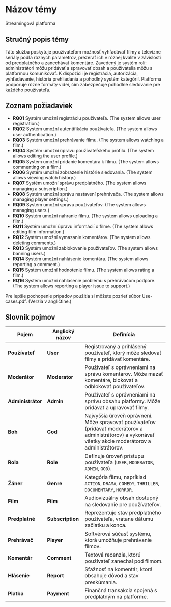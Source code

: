 # Názov témy
Streamingová platforma

## Stručný popis témy
Táto služba poskytuje používateľom možnosť vyhľadávať filmy a televízne seriály podľa rôznych parametrov, prezerať ich v rôznej kvalite v závislosti od predplatného a zanechávať komentáre. Zavedený je systém rolí: administrátori môžu pridávať a spravovať obsah a používatelia môžu s platformou komunikovať. K dispozícii je registrácia, autorizácia, vyhľadávanie, história prehliadania a pohodlný systém kategórií. Platforma podporuje rôzne formáty videí, čím zabezpečuje pohodlné sledovanie pre každého používateľa.


## Zoznam požiadaviek
- **RQ01**  Systém umožní registráciu používateľa. (The system allows user registration.)
- **RQ02**  Systém umožní autentifikáciu používateľa. (The system allows user authentication.)
- **RQ03**  Systém umožní prehrávanie filmu. (The system allows watching a film.)
- **RQ04**  Systém umožní úpravu používateľského profilu. (The system allows editing the user profile.)
- **RQ05**  Systém umožní pridanie komentára k filmu. (The system allows commenting on a film.)
- **RQ06**  Systém umožní zobrazenie histórie sledovania. (The system allows viewing watch history.)
- **RQ07**  Systém umožní správu predplatného. (The system allows managing a subscription.)
- **RQ08**  Systém umožní správu nastavení prehrávača. (The system allows managing player settings.)
- **RQ09**  Systém umožní správu používateľov. (The system allows managing users.)
- **RQ10**  Systém umožní nahranie filmu. (The system allows uploading a film.)
- **RQ11**  Systém umožní úpravu informácií o filme. (The system allows editing film information.)
- **RQ12**  Systém umožní vymazanie komentárov. (The system allows deleting comments.)
- **RQ13**  Systém umožní zablokovanie používateľov. (The system allows banning users.)
- **RQ14**  Systém umožní nahlásenie komentára. (The system allows reporting a comment.)
- **RQ15**  Systém umožní hodnotenie filmu. (The system allows rating a film.)
- **RQ16**  Systém umožní nahlásenie problému s prehrávačom podpore. (The system allows reporting a player issue to support.)

Pre lepšie pochopenie prípadov použitia si môžete pozrieť súbor Use-cases.pdf. (Verzia v angličtine.)

## Slovník pojmov
| **Pojem**                 | **Anglický názov**     | **Definícia**  |
|---------------------------|------------------------|----------------|
| **Používateľ**              | **User**               | Registrovaný a prihlásený používateľ, ktorý môže sledovať filmy a pridávať komentáre. |
| **Moderátor**               | **Moderator**          | Používateľ s oprávneniami na správu komentárov. Môže mazať komentáre, blokovať a odblokovať používateľov. |
| **Administrátor**           | **Admin**              | Používateľ s oprávneniami na správu obsahu platformy. Môže pridávať a upravovať filmy. |
| **Boh**                     | **God**                | Najvyššia úroveň oprávnení. Môže spravovať používateľov (pridávať moderátorov a administrátorov) a vykonávať všetky akcie moderátorov a administrátorov. |
| **Rola**                   | **Role**               | Definuje úroveň prístupu používateľa (`USER`, `MODERATOR`, `ADMIN`, `GOD`). |
| **Žáner**                  | **Genre**              | Kategória filmu, napríklad `ACTION`, `DRAMA`, `COMEDY`, `THRILLER`, `DOCUMENTARY`, `HORROR`. |
| **Film**                    | **Film**               | Audiovizuálny obsah dostupný na sledovanie pre používateľov. |
| **Predplatné**              | **Subscription**       | Reprezentuje stav predplatného používateľa, vrátane dátumu začiatku a konca. |
| **Prehrávač**               | **Player**             | Softvérová súčasť systému, ktorá umožňuje prehrávanie filmov. |
| **Komentár**                | **Comment**            | Textová recenzia, ktorú používateľ zanechal pod filmom. |
| **Hlásenie**                | **Report**             | Sťažnosť na komentár, ktorá obsahuje dôvod a stav preskúmania. |
| **Platba**                  | **Payment**            | Finančná transakcia spojená s predplatným na platforme. |
